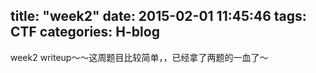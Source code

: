 title: "week2"
date: 2015-02-01 11:45:46
tags: CTF
categories: H-blog
---
week2 writeup～～这周题目比较简单，，已经拿了两题的一血了～
<!--more-->

